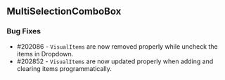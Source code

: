## MultiSelectionComboBox

### Bug Fixes

* \#202086 - `VisualItems` are now removed properly while uncheck the items in Dropdown.
* \#202852 - `VisualItems` are now updated properly when adding and clearing items programmatically.